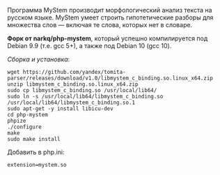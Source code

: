 Программа MyStem производит морфологический анализ текста на русском языке. 
MyStem умеет строить гипотетические разборы для множества слов — включая те слова, которых нет в словаре. 

**Форк от narkq/php-mystem**, который успешно компилируется под Debian 9.9 (т.е. gcc 5+), а также под Debian 10 (gcc 10).

*Сборка и установка*:
```
wget https://github.com/yandex/tomita-parser/releases/download/v1.0/libmystem_c_binding.so.linux_x64.zip
unzip libmystem_c_binding.so.linux_x64.zip
sudo cp libmystem_c_binding.so /usr/local/lib64/
sudo ln -s /usr/local/lib64/libmystem_c_binding.so /usr/local/lib64/libmystem_c_binding.so.1
sudo apt-get -y install libicu-dev
cd php-mystem
phpize
./configure
make
sudo make install
```
Добавить в php.ini:
```
extension=mystem.so
```
